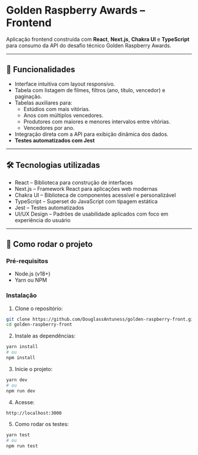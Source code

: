 # Golden Raspberry Awards – Frontend

Aplicação frontend construída com **React**, **Next.js**, **Chakra UI** e **TypeScript** para consumo da API do desafio técnico Golden Raspberry Awards.

---

## 📌 Funcionalidades

- Interface intuitiva com layout responsivo.
- Tabela com listagem de filmes, filtros (ano, título, vencedor) e paginação.
- Tabelas auxiliares para:
  - Estúdios com mais vitórias.
  - Anos com múltiplos vencedores.
  - Produtores com maiores e menores intervalos entre vitórias.
  - Vencedores por ano.
- Integração direta com a API para exibição dinâmica dos dados.
- **Testes automatizados com Jest**

---

## 🛠 Tecnologias utilizadas
- React – Biblioteca para construção de interfaces
- Next.js – Framework React para aplicações web modernas
- Chakra UI – Biblioteca de componentes acessível e personalizável
- TypeScript – Superset do JavaScript com tipagem estática
- Jest – Testes automatizados
- UI/UX Design – Padrões de usabilidade aplicados com foco em experiência do usuário

---

## 🚀 Como rodar o projeto

### Pré-requisitos

- Node.js (v18+)
- Yarn ou NPM

### Instalação

1. Clone o repositório:

```bash
git clone https://github.com/DouglassAntuness/golden-raspberry-front.git
cd golden-raspberry-front
```

2. Instale as dependências:

```bash
yarn install
# ou
npm install
```

3. Inicie o projeto:

```bash
yarn dev
# ou
npm run dev
```

4. Acesse:
```bash
http://localhost:3000
```

5. Como rodar os testes:
```bash
yarn test
# ou
npm run test
```
